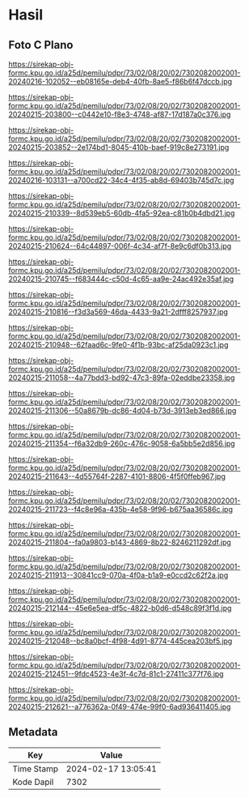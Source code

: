 # Hasil

## Foto C Plano

https://sirekap-obj-formc.kpu.go.id/a25d/pemilu/pdpr/73/02/08/20/02/7302082002001-20240216-102052--eb08165e-deb4-40fb-8ae5-f86b6f47dccb.jpg

https://sirekap-obj-formc.kpu.go.id/a25d/pemilu/pdpr/73/02/08/20/02/7302082002001-20240215-203800--c0442e10-f8e3-4748-af87-17d187a0c376.jpg

https://sirekap-obj-formc.kpu.go.id/a25d/pemilu/pdpr/73/02/08/20/02/7302082002001-20240215-203852--2e174bd1-8045-410b-baef-919c8e273191.jpg

https://sirekap-obj-formc.kpu.go.id/a25d/pemilu/pdpr/73/02/08/20/02/7302082002001-20240216-103131--a700cd22-34c4-4f35-ab8d-69403b745d7c.jpg

https://sirekap-obj-formc.kpu.go.id/a25d/pemilu/pdpr/73/02/08/20/02/7302082002001-20240215-210339--8d539eb5-60db-4fa5-92ea-c81b0b4dbd21.jpg

https://sirekap-obj-formc.kpu.go.id/a25d/pemilu/pdpr/73/02/08/20/02/7302082002001-20240215-210624--64c44897-006f-4c34-af7f-8e9c6df0b313.jpg

https://sirekap-obj-formc.kpu.go.id/a25d/pemilu/pdpr/73/02/08/20/02/7302082002001-20240215-210745--f683444c-c50d-4c65-aa9e-24ac492e35af.jpg

https://sirekap-obj-formc.kpu.go.id/a25d/pemilu/pdpr/73/02/08/20/02/7302082002001-20240215-210816--f3d3a569-46da-4433-9a21-2dfff8257937.jpg

https://sirekap-obj-formc.kpu.go.id/a25d/pemilu/pdpr/73/02/08/20/02/7302082002001-20240215-210948--62faad6c-9fe0-4f1b-93bc-af25da0923c1.jpg

https://sirekap-obj-formc.kpu.go.id/a25d/pemilu/pdpr/73/02/08/20/02/7302082002001-20240215-211058--4a77bdd3-bd92-47c3-89fa-02eddbe23358.jpg

https://sirekap-obj-formc.kpu.go.id/a25d/pemilu/pdpr/73/02/08/20/02/7302082002001-20240215-211306--50a8679b-dc86-4d04-b73d-3913eb3ed866.jpg

https://sirekap-obj-formc.kpu.go.id/a25d/pemilu/pdpr/73/02/08/20/02/7302082002001-20240215-211354--f6a32db9-260c-476c-9058-6a5bb5e2d856.jpg

https://sirekap-obj-formc.kpu.go.id/a25d/pemilu/pdpr/73/02/08/20/02/7302082002001-20240215-211643--4d55764f-2287-4101-8806-4f5f0ffeb967.jpg

https://sirekap-obj-formc.kpu.go.id/a25d/pemilu/pdpr/73/02/08/20/02/7302082002001-20240215-211723--f4c8e96a-435b-4e58-9f96-b675aa36586c.jpg

https://sirekap-obj-formc.kpu.go.id/a25d/pemilu/pdpr/73/02/08/20/02/7302082002001-20240215-211804--fa0a9803-b143-4869-8b22-8246211292df.jpg

https://sirekap-obj-formc.kpu.go.id/a25d/pemilu/pdpr/73/02/08/20/02/7302082002001-20240215-211913--30841cc9-070a-4f0a-b1a9-e0ccd2c62f2a.jpg

https://sirekap-obj-formc.kpu.go.id/a25d/pemilu/pdpr/73/02/08/20/02/7302082002001-20240215-212144--45e6e5ea-df5c-4822-b0d6-d548c89f3f1d.jpg

https://sirekap-obj-formc.kpu.go.id/a25d/pemilu/pdpr/73/02/08/20/02/7302082002001-20240215-212048--bc8a0bcf-4f98-4d91-8774-445cea203bf5.jpg

https://sirekap-obj-formc.kpu.go.id/a25d/pemilu/pdpr/73/02/08/20/02/7302082002001-20240215-212451--9fdc4523-4e3f-4c7d-81c1-27411c377f76.jpg

https://sirekap-obj-formc.kpu.go.id/a25d/pemilu/pdpr/73/02/08/20/02/7302082002001-20240215-212621--a776362a-0f49-474e-99f0-6ad936411405.jpg


## Metadata

| Key        | Value               |
| ---------- | ------------------- |
| Time Stamp | 2024-02-17 13:05:41 |
| Kode Dapil | 7302                |



